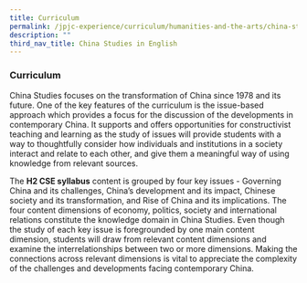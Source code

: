 ```yaml
---
title: Curriculum
permalink: /jpjc-experience/curriculum/humanities-and-the-arts/china-studies-in-english/curriculum/
description: ""
third_nav_title: China Studies in English
---
```

### **Curriculum**
China Studies focuses on the transformation of China since 1978 and its future. One of the key features of the curriculum is the issue-based approach which provides a focus for the discussion of the developments in contemporary China. It supports and offers opportunities for constructivist teaching and learning as the study of issues will provide students with a way to thoughtfully consider how individuals and institutions in a society interact and relate to each other, and give them a meaningful way of using knowledge from relevant sources.

The **H2 CSE syllabus** content is grouped by four key issues - Governing China and its challenges, China’s development and its impact, Chinese society and its transformation, and Rise of China and its implications. The four content dimensions of economy, politics, society and international relations constitute the knowledge domain in China Studies. Even though the study of each key issue is foregrounded by one main content dimension, students will draw from relevant content dimensions and examine the interrelationships between two or more dimensions. Making the connections across relevant dimensions is vital to appreciate the complexity of the challenges and developments facing contemporary China.